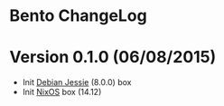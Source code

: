 Bento ChangeLog
================

# Version 0.1.0 (06/08/2015)

- Init [Debian Jessie][] (8.0.0) box
- Init [NixOS][] box (14.12)


[Debian Jessie]: https://atlas.hashicorp.com/nlamirault/boxes/jessie
[NixOS]: https://atlas.hashicorp.com/nlamirault/boxes/nixos
